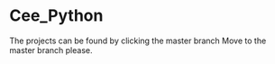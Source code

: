 # Cee_Python
The projects can be found by clicking the master branch
Move to the master branch please.
